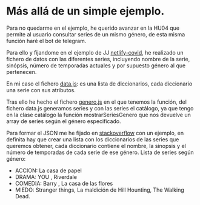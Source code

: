 # Más allá de un simple ejemplo.
Para no quedarme en el ejemplo, he querido avanzar en la HU04 que permite al usuario consultar series de un mismo género, de esta misma función haré el bot de telegram.

Para ello y fijandome en el ejemplo de JJ [netlify-covid](https://github.com/JJ/netlify-covid-and), he realizado un fichero de datos con las diferentes series, incluyendo nombre de la serie, sinópsis, número de temporadas actuales y por supuesto género al que pertenecen.


En mi caso el fichero [data.js](https://github.com/sarasolera/proyectoSeries/blob/master/api/data.js): es una lista de diccionarios, cada diccionario una serie con sus atributos.


Tras ello he hecho el fichero [genero.js](https://github.com/sarasolera/proyectoSeries/blob/master/api/genero.js) en el que tenemos la función, del fichero data.js generamos series y con las series el catálogo, ya que tengo en la clase catálogo la función mostrarSeriesGenero que nos devuelve un array de series según el género especificado.


Para formar el JSON me he fijado en [stackoverflow](https://es.stackoverflow.com/questions/150520/crear-un-json-en-javascript) con un ejemplo, en definita hay que crear una lista con los diccionarios de las series que queremos obtener, cada diccionario contiene el nombre, la sinopsis y el número de temporadas de cada serie de ese género.
Lista de series según género:
 - ACCION: La casa de papel
 - DRAMA: YOU , Riverdale
 - COMEDIA: Barry , La casa de las flores
 - MIEDO: Stranger things, La maldición de Hill Hounting, The Walking Dead.
